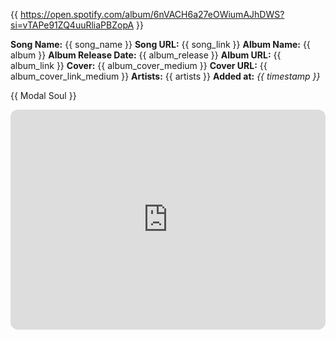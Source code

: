 
{{ https://open.spotify.com/album/6nVACH6a27eOWiumAJhDWS?si=vTAPe91ZQ4uuRliaPBZopA }}

**Song Name:** {{ song_name }}
**Song URL:** {{ song_link }}
**Album Name:** {{ album }}
**Album Release Date:** {{ album_release }}
**Album URL:** {{ album_link }}
**Cover:** {{ album_cover_medium }}
**Cover URL:** {{ album_cover_link_medium }}
**Artists:** {{ artists }}
**Added at:** *{{ timestamp }}*

{{ Modal Soul }}

<iframe style="border-radius:12px" src="https://open.spotify.com/embed/album/6nVACH6a27eOWiumAJhDWS?utm_source=generator&theme=0" width="100%" height="352" frameBorder="0" allowfullscreen="" allow="autoplay; clipboard-write; encrypted-media; fullscreen; picture-in-picture" loading="lazy"></iframe>